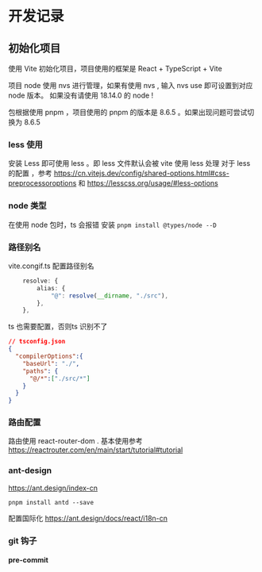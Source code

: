 # 开发记录

## 初始化项目
使用 Vite 初始化项目，项目使用的框架是 React + TypeScript + Vite

项目 node 使用 nvs 进行管理，如果有使用 nvs , 输入 nvs use 即可设置到对应 node 版本。
如果没有请使用 18.14.0 的 node !

包根据使用 pnpm ，项目使用的 pnpm 的版本是 8.6.5 。如果出现问题可尝试切换为 8.6.5

### less 使用
安装 Less  即可使用 less 。即 less 文件默认会被 vite 使用 less  处理
对于 less 的配置 ，参考 https://cn.vitejs.dev/config/shared-options.html#css-preprocessoroptions
和 https://lesscss.org/usage/#less-options

### node 类型
在使用 node 包时，ts 会报错
安装
`pnpm install @types/node --D` 

### 路径别名
vite.congif.ts 配置路径别名
```ts
	resolve: {
		alias: {
			"@": resolve(__dirname, "./src"),
		},
	},
```

ts 也需要配置，否则ts 识别不了
```json
// tsconfig.json
{
  "compilerOptions":{
    "baseUrl": "./",
    "paths": {
      "@/*":["./src/*"]
    }
  }
}

```

### 路由配置
路由使用 react-router-dom . 基本使用参考
https://reactrouter.com/en/main/start/tutorial#tutorial


### ant-design
https://ant.design/index-cn

`pnpm install antd --save`

配置国际化
https://ant.design/docs/react/i18n-cn

### git 钩子

#### pre-commit


